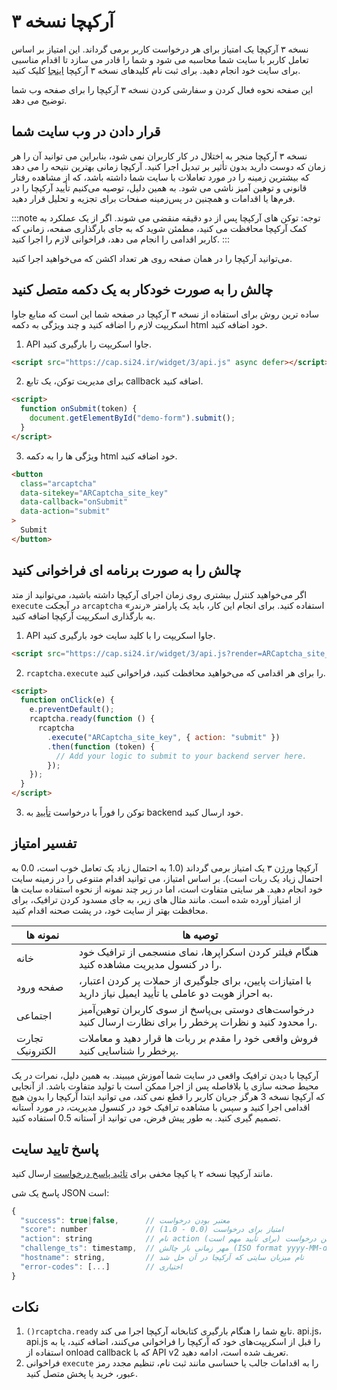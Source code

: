 # آرکپچا نسخه ۳

نسخه ۳ آرکپچا یک امتیاز برای هر درخواست کاربر برمی گرداند. این امتیاز بر اساس تعامل کاربر با سایت شما محاسبه می شود و شما را قادر می سازد تا اقدام مناسبی برای سایت خود انجام دهید. برای ثبت نام کلیدهای نسخه ۳ آرکپچا [اینجا](https://arcaptcha.co/) کلیک کنید.

این صفحه نحوه فعال کردن و سفارشی کردن نسخه ۳ آرکپچا را برای صفحه وب شما توضیح می دهد.

## قرار دادن در وب سایت شما

نسخه ۳ آرکپچا منجر به اختلال در کار کاربران نمی شود، بنابراین می توانید آن را هر زمان که دوست دارید بدون تأثیر بر تبدیل اجرا کنید. آرکپچا زمانی بهترین نتیحه را می دهد که بیشترین زمینه را در مورد تعاملات با سایت شما داشته باشد، که از مشاهده رفتار قانونی و توهین آمیز ناشی می شود. به همین دلیل، توصیه می‌کنیم تأیید آرکپچا را در فرم‌ها یا اقدامات و همچنین در پس‌زمینه صفحات برای تجزیه و تحلیل قرار دهید.

:::note
توجه: توکن های آرکپچا پس از دو دقیقه منقضی می شوند. اگر از یک عملکرد به کمک آرکپچا محافظت می کنید، مطمئن شوید که به جای بارگذاری صفحه، زمانی که کاربر اقدامی را انجام می دهد، فراخوانی لازم را اجرا کنید.
:::

می‌توانید آرکپچا را در همان صفحه روی هر تعداد اکشن که می‌خواهید اجرا کنید.

## چالش را به صورت خودکار به یک دکمه متصل کنید

ساده ترین روش برای استفاده از نسخه ۳ آرکپچا در صفحه شما این است که منابع جاوا اسکریپت لازم را اضافه کنید و چند ویژگی به دکمه html خود اضافه کنید.

1. API جاوا اسکریپت را بارگیری کنید.

```html
<script src="https://cap.si24.ir/widget/3/api.js" async defer></script>
```

2. برای مدیریت توکن، یک تابع callback اضافه کنید.

```html
<script>
  function onSubmit(token) {
    document.getElementById("demo-form").submit();
  }
</script>
```

3. ویژگی ها را به دکمه html خود اضافه کنید.

```html
<button
  class="arcaptcha"
  data-sitekey="ARCaptcha_site_key"
  data-callback="onSubmit"
  data-action="submit"
>
  Submit
</button>
```

## چالش را به صورت برنامه ای فراخوانی کنید

اگر می‌خواهید کنترل بیشتری روی زمان اجرای آرکپچا داشته باشید، می‌توانید از متد `execute` در آبجکت `arcaptcha` استفاده کنید. برای انجام این کار، باید یک پارامتر «رندر» به بارگذاری اسکریپت آرکپچا اضافه کنید.

1. API جاوا اسکریپت را با کلید سایت خود بارگیری کنید.

```html
<script src="https://cap.si24.ir/widget/3/api.js?render=ARCaptcha_site_key"></script>
```

2. `rcaptcha.execute` را برای هر اقدامی که می‌خواهید محافظت کنید، فراخوانی کنید.

```html
<script>
  function onClick(e) {
    e.preventDefault();
    rcaptcha.ready(function () {
      rcaptcha
        .execute("ARCaptcha_site_key", { action: "submit" })
        .then(function (token) {
          // Add your logic to submit to your backend server here.
        });
    });
  }
</script>
```

3. توکن را فوراً با درخواست [تأیید](/3.0.0/verify) به backend خود ارسال کنید.

## تفسیر امتیاز

آرکپچا ورژن ۳ یک امتیاز برمی گرداند (1.0 به احتمال زیاد یک تعامل خوب است، 0.0 به احتمال زیاد یک ربات است). بر اساس امتیاز، می توانید اقدام متنوعی را در زمینه سایت خود انجام دهید. هر سایتی متفاوت است، اما در زیر چند نمونه از نحوه استفاده سایت ها از امتیاز آورده شده است. مانند مثال های زیر، به جای مسدود کردن ترافیک، برای محافظت بهتر از سایت خود، در پشت صحنه اقدام کنید.

| نمونه ها        | توصیه ها                                                                                                   |
| --------------- | ---------------------------------------------------------------------------------------------------------- |
| خانه            | هنگام فیلتر کردن اسکراپرها، نمای منسجمی از ترافیک خود را در کنسول مدیریت مشاهده کنید.                      |
| صفحه ورود       | با امتیازات پایین، برای جلوگیری از حملات پر کردن اعتبار، به احراز هویت دو عاملی یا تأیید ایمیل نیاز دارید. |
| اجتماعی         | درخواست‌های دوستی بی‌پاسخ از سوی کاربران توهین‌آمیز را محدود کنید و نظرات پرخطر را برای نظارت ارسال کنید.  |
| تجارت الکترونیک | فروش واقعی خود را مقدم بر ربات ها قرار دهید و معاملات پرخطر را شناسایی کنید.                               |

آرکپچا با دیدن ترافیک واقعی در سایت شما آموزش میبیند. به همین دلیل، نمرات در یک محیط صحنه سازی یا بلافاصله پس از اجرا ممکن است با تولید متفاوت باشد. از آنجایی که آرکپچا نسخه 3 هرگز جریان کاربر را قطع نمی کند، می توانید ابتدا آرکپچا را بدون هیچ اقدامی اجرا کنید و سپس با مشاهده ترافیک خود در کنسول مدیریت، در مورد آستانه تصمیم گیری کنید. به طور پیش فرض، می توانید از آستانه 0.5 استفاده کنید.

## پاسخ تایید سایت

مانند آرکپچا نسخه ۲ یا کپچا مخفی برای [تائید پاسخ درخواست](/3.0.0/verify) ارسال کنید.

پاسخ یک شی JSON است:

```js
{
  "success": true|false,      // معتبر بودن درخواست
  "score": number             // امتیاز برای درخواست (0.0 - 1.0)
  "action": string            // نام action برای این درخواست (برای تأیید مهم است)
  "challenge_ts": timestamp,  // مهر زمانی بار چالش (ISO format yyyy-MM-dd'T'HH:mm:ssZZ)
  "hostname": string,         // نام میزبان سایتی که آرکپچا در آن حل شد
  "error-codes": [...]        // اختیاری
}

```

## نکات

1. `()rcaptcha.ready` تابع شما را هنگام بارگیری کتابخانه آرکپچا اجرا می کند. api.js، api.js را قبل از اسکریپت‌های خود که آرکپچا را فراخوانی می‌کنند، اضافه کنید، یا به استفاده از onload callback که با API v2 تعریف شده است، ادامه دهید.
2. فراخوانی `execute` را به اقدامات جالب یا حساسی مانند ثبت نام، تنظیم مجدد رمز عبور، خرید یا پخش متصل کنید.
